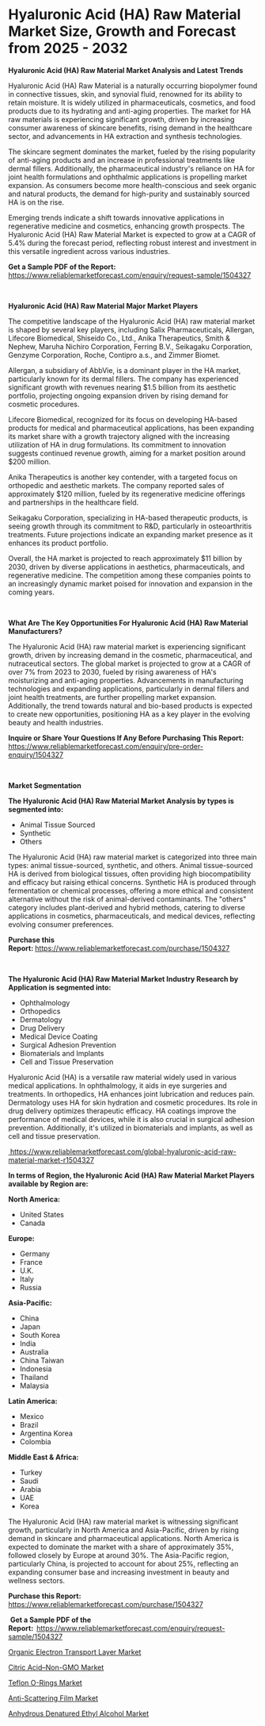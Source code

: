 <p><h1>Hyaluronic Acid (HA) Raw Material Market Size, Growth and Forecast from 2025 - 2032</h1></p><p><strong>Hyaluronic Acid (HA) Raw Material Market Analysis and Latest Trends</strong></p>
<p><p>Hyaluronic Acid (HA) Raw Material is a naturally occurring biopolymer found in connective tissues, skin, and synovial fluid, renowned for its ability to retain moisture. It is widely utilized in pharmaceuticals, cosmetics, and food products due to its hydrating and anti-aging properties. The market for HA raw materials is experiencing significant growth, driven by increasing consumer awareness of skincare benefits, rising demand in the healthcare sector, and advancements in HA extraction and synthesis technologies.</p><p>The skincare segment dominates the market, fueled by the rising popularity of anti-aging products and an increase in professional treatments like dermal fillers. Additionally, the pharmaceutical industry's reliance on HA for joint health formulations and ophthalmic applications is propelling market expansion. As consumers become more health-conscious and seek organic and natural products, the demand for high-purity and sustainably sourced HA is on the rise.</p><p>Emerging trends indicate a shift towards innovative applications in regenerative medicine and cosmetics, enhancing growth prospects. The Hyaluronic Acid (HA) Raw Material Market is expected to grow at a CAGR of 5.4% during the forecast period, reflecting robust interest and investment in this versatile ingredient across various industries.</p></p>
<p><strong>Get a Sample PDF of the Report:&nbsp;</strong> <a href="https://www.reliablemarketforecast.com/enquiry/request-sample/1504327?utm_campaign=1899&utm_medium=2&utm_source=Github&utm_content=ia&utm_term=23032025&utm_id=hyaluronic-acid-ha-raw-material">https://www.reliablemarketforecast.com/enquiry/request-sample/1504327</a></p>
<p>&nbsp;</p>
<p><strong>Hyaluronic Acid (HA) Raw Material Major Market Players</strong></p>
<p><p>The competitive landscape of the Hyaluronic Acid (HA) raw material market is shaped by several key players, including Salix Pharmaceuticals, Allergan, Lifecore Biomedical, Shiseido Co., Ltd., Anika Therapeutics, Smith & Nephew, Maruha Nichiro Corporation, Ferring B.V., Seikagaku Corporation, Genzyme Corporation, Roche, Contipro a.s., and Zimmer Biomet. </p><p>Allergan, a subsidiary of AbbVie, is a dominant player in the HA market, particularly known for its dermal fillers. The company has experienced significant growth with revenues nearing $1.5 billion from its aesthetic portfolio, projecting ongoing expansion driven by rising demand for cosmetic procedures.</p><p>Lifecore Biomedical, recognized for its focus on developing HA-based products for medical and pharmaceutical applications, has been expanding its market share with a growth trajectory aligned with the increasing utilization of HA in drug formulations. Its commitment to innovation suggests continued revenue growth, aiming for a market position around $200 million.</p><p>Anika Therapeutics is another key contender, with a targeted focus on orthopedic and aesthetic markets. The company reported sales of approximately $120 million, fueled by its regenerative medicine offerings and partnerships in the healthcare field. </p><p>Seikagaku Corporation, specializing in HA-based therapeutic products, is seeing growth through its commitment to R&D, particularly in osteoarthritis treatments. Future projections indicate an expanding market presence as it enhances its product portfolio.</p><p>Overall, the HA market is projected to reach approximately $11 billion by 2030, driven by diverse applications in aesthetics, pharmaceuticals, and regenerative medicine. The competition among these companies points to an increasingly dynamic market poised for innovation and expansion in the coming years.</p></p>
<p>&nbsp;</p>
<p><strong>What Are The Key Opportunities For Hyaluronic Acid (HA) Raw Material Manufacturers?</strong></p>
<p><p>The Hyaluronic Acid (HA) raw material market is experiencing significant growth, driven by increasing demand in the cosmetic, pharmaceutical, and nutraceutical sectors. The global market is projected to grow at a CAGR of over 7% from 2023 to 2030, fueled by rising awareness of HA's moisturizing and anti-aging properties. Advancements in manufacturing technologies and expanding applications, particularly in dermal fillers and joint health treatments, are further propelling market expansion. Additionally, the trend towards natural and bio-based products is expected to create new opportunities, positioning HA as a key player in the evolving beauty and health industries.</p></p>
<p><strong>Inquire or Share Your Questions If Any Before Purchasing This Report:</strong> <a href="https://www.reliablemarketforecast.com/enquiry/pre-order-enquiry/1504327?utm_campaign=1899&utm_medium=2&utm_source=Github&utm_content=ia&utm_term=23032025&utm_id=hyaluronic-acid-ha-raw-material">https://www.reliablemarketforecast.com/enquiry/pre-order-enquiry/1504327</a></p>
<p>&nbsp;</p>
<p><strong>Market Segmentation</strong></p>
<p><strong>The Hyaluronic Acid (HA) Raw Material Market Analysis by types is segmented into:</strong></p>
<p><ul><li>Animal Tissue Sourced</li><li>Synthetic</li><li>Others</li></ul></p>
<p><p>The Hyaluronic Acid (HA) raw material market is categorized into three main types: animal tissue-sourced, synthetic, and others. Animal tissue-sourced HA is derived from biological tissues, often providing high biocompatibility and efficacy but raising ethical concerns. Synthetic HA is produced through fermentation or chemical processes, offering a more ethical and consistent alternative without the risk of animal-derived contaminants. The "others" category includes plant-derived and hybrid methods, catering to diverse applications in cosmetics, pharmaceuticals, and medical devices, reflecting evolving consumer preferences.</p></p>
<p><strong>Purchase this Report:&nbsp;</strong><a href="https://www.reliablemarketforecast.com/purchase/1504327?utm_campaign=1899&utm_medium=2&utm_source=Github&utm_content=ia&utm_term=23032025&utm_id=hyaluronic-acid-ha-raw-material">https://www.reliablemarketforecast.com/purchase/1504327</a></p>
<p>&nbsp;</p>
<p><strong>The Hyaluronic Acid (HA) Raw Material Market Industry Research by Application is segmented into:</strong></p>
<p><ul><li>Ophthalmology</li><li>Orthopedics</li><li>Dermatology</li><li>Drug Delivery</li><li>Medical Device Coating</li><li>Surgical Adhesion Prevention</li><li>Biomaterials and Implants</li><li>Cell and Tissue Preservation</li></ul></p>
<p><p>Hyaluronic Acid (HA) is a versatile raw material widely used in various medical applications. In ophthalmology, it aids in eye surgeries and treatments. In orthopedics, HA enhances joint lubrication and reduces pain. Dermatology uses HA for skin hydration and cosmetic procedures. Its role in drug delivery optimizes therapeutic efficacy. HA coatings improve the performance of medical devices, while it is also crucial in surgical adhesion prevention. Additionally, it's utilized in biomaterials and implants, as well as cell and tissue preservation.</p></p>
<p><a href="https://www.reliablemarketforecast.com/global-hyaluronic-acid-raw-material-market-r1504327?utm_campaign=1899&utm_medium=2&utm_source=Github&utm_content=ia&utm_term=23032025&utm_id=hyaluronic-acid-ha-raw-material">&nbsp;https://www.reliablemarketforecast.com/global-hyaluronic-acid-raw-material-market-r1504327</a></p>
<p><strong>In terms of Region, the Hyaluronic Acid (HA) Raw Material Market Players available by Region are:</strong></p>
<p>
    <p> <strong> North America: </strong>
        <ul>
            <li>United States</li>
            <li>Canada</li>
        </ul>
        </p> 
    <p> <strong> Europe: </strong>
        <ul>
            <li>Germany</li>
            <li>France</li>
            <li>U.K.</li>
            <li>Italy</li>
            <li>Russia</li>
        </ul>
        </p> 
    <p> <strong> Asia-Pacific: </strong>
        <ul>
            <li>China</li>
            <li>Japan</li>
            <li>South Korea</li>
            <li>India</li>
            <li>Australia</li>
            <li>China Taiwan</li>
            <li>Indonesia</li>
            <li>Thailand</li>
            <li>Malaysia</li>
        </ul>
        </p> 
    <p> <strong> Latin America: </strong>
        <ul>
            <li>Mexico</li>
            <li>Brazil</li>
            <li>Argentina Korea</li>
            <li>Colombia</li>
        </ul>
        </p> 
    <p> <strong> Middle East & Africa: </strong>
        <ul>
            <li>Turkey</li>
            <li>Saudi</li>
            <li>Arabia</li>
            <li>UAE</li>
            <li>Korea</li>
        </ul>
    </p>
    </p>
<p><p>The Hyaluronic Acid (HA) raw material market is witnessing significant growth, particularly in North America and Asia-Pacific, driven by rising demand in skincare and pharmaceutical applications. North America is expected to dominate the market with a share of approximately 35%, followed closely by Europe at around 30%. The Asia-Pacific region, particularly China, is projected to account for about 25%, reflecting an expanding consumer base and increasing investment in beauty and wellness sectors.</p></p>
<p><strong>Purchase this Report: </strong><a href="https://www.reliablemarketforecast.com/purchase/1504327?utm_campaign=1899&utm_medium=2&utm_source=Github&utm_content=ia&utm_term=23032025&utm_id=hyaluronic-acid-ha-raw-material">https://www.reliablemarketforecast.com/purchase/1504327</a></p>
<p>&nbsp;<strong>Get a Sample PDF of the Report:&nbsp;&nbsp;</strong><a href="https://www.reliablemarketforecast.com/enquiry/request-sample/1504327?utm_campaign=1899&utm_medium=2&utm_source=Github&utm_content=ia&utm_term=23032025&utm_id=hyaluronic-acid-ha-raw-material">https://www.reliablemarketforecast.com/enquiry/request-sample/1504327</a></p>
<p><strong></strong></p>
<p><p><a href="https://github.com/rogetspate12/Market-Research-Report-List-1/blob/main/organic-electron-transport-layer-market.md?utm_campaign=1899&utm_medium=2&utm_source=Github&utm_content=ia&utm_term=23032025&utm_id=hyaluronic-acid-ha-raw-material">Organic Electron Transport Layer Market</a></p><p><a href="https://github.com/ranewknaller/Market-Research-Report-List-1/blob/main/citric-acidnon-gmo-market.md?utm_campaign=1899&utm_medium=2&utm_source=Github&utm_content=ia&utm_term=23032025&utm_id=hyaluronic-acid-ha-raw-material">Citric Acid–Non-GMO Market</a></p><p><a href="https://github.com/sahoolipko6f/Market-Research-Report-List-1/blob/main/teflon-o-rings-market.md?utm_campaign=1899&utm_medium=2&utm_source=Github&utm_content=ia&utm_term=23032025&utm_id=hyaluronic-acid-ha-raw-material">Teflon O-Rings Market</a></p><p><a href="https://github.com/wraggfomath/Market-Research-Report-List-1/blob/main/anti-scattering-film-market.md?utm_campaign=1899&utm_medium=2&utm_source=Github&utm_content=ia&utm_term=23032025&utm_id=hyaluronic-acid-ha-raw-material">Anti-Scattering Film Market</a></p><p><a href="https://github.com/alawnhvicay/Market-Research-Report-List-1/blob/main/anhydrous-denatured-ethyl-alcohol-market.md?utm_campaign=1899&utm_medium=2&utm_source=Github&utm_content=ia&utm_term=23032025&utm_id=hyaluronic-acid-ha-raw-material">Anhydrous Denatured Ethyl Alcohol Market</a></p></p>